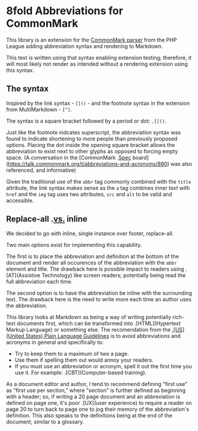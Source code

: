 # 8fold Abbreviations for CommonMark

This library is an extension for the [CommonMark parser](https://github.com/thephpleague/commonmark) from the PHP League adding abbreviation syntax and rendering to Markdown.

This text is written using that syntax enabling extension testing; therefore, it will most likely not render as intended without a rendering extension using this syntax.

## The syntax

Inspired by the link syntax - `[]()` - and the footnote syntax in the extension from MultiMarkdown - `[^]`.

The syntax is a square bracket followed by a period or dot: `.[]()`.

Just like the footnote indcates superscript, the abbreviation syntax was found to indicate shortening to more people than previously proposed options. Placing the dot inside the opening square bracket allows the abbreviation to exist next to other glyphs as opposed to forcing empty space. (A conversation in the [CommonMark .[Spec](Specification) board](https://talk.commonmark.org/t/abbreviations-and-acronyms/890) was also referenced, and informative)

Given the traditional use of the `abbr` tag commonly combined with the `title` attribute, the link syntax makes sense as the `a` tag combines inner text with `href` and the `img` tag uses two attributes, `src` and `alt` to be valid and accessible.

## Replace-all .[vs.](versus) inline

We decided to go with inline, single instance over footer, replace-all.

Two main options exist for implementing this capability.

The first is to place the abbreviation and definition at the bottom of the document and render all occurences of the abbreviation with the `abbr` element and title. The drawback here is possible impact to readers using .[AT](Assistive Technology) like screen readers; potentially being read the full abbreviation each time.

The second option is to have the abbreviation be inline with the surrounding text. The drawback here is the need to write more each time an author uses the abbreviation.

This library looks at Markdown as being a way of writing potentially rich-text documents first, which can be transformed into .[HTML](Hypertext Markup Language) or something else. The recomendation from the [.[US](United States) Plain Language Guidelines](https://plainlanguage.gov/resources/articles/keep-it-jargon-free/) is to avoid abbreviations and acronyms in general and specifically to:

- Try to keep them to a maximum of two a page.
- Use them if spelling them out would annoy your readers.
- If you must use an abbreviation or acronym, spell it out the first time you use it. For example: .[CBT](Computer-based training).

As a document editor and author, I tend to recommend defining "first use" as "first use per section," where "section" is further defined as beginning with a header; so, if writing a 20 page document and an abbreviation is defined on page one, it's poor .[UX](user experience) to require a reader on page 20 to turn back to page one to jog their memory of the abbreviation's definition. This also speaks to the definitions being at the end of the document, similar to a glossary.
